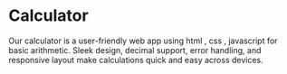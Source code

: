 # Calculator
Our calculator is a user-friendly web app using html , css , javascript for basic arithmetic. Sleek design, decimal support, error handling, and responsive layout make calculations quick and easy across devices.
